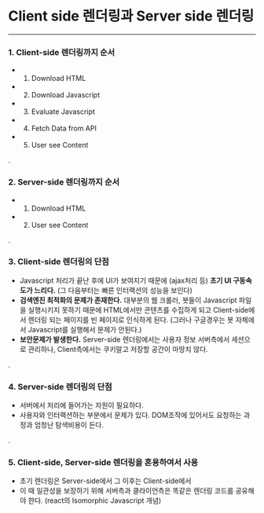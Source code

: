 # Client side 렌더링과 Server side 렌더링

***

### 1. Client-side 렌더링까지 순서

  - 1) Download HTML
  - 2) Download Javascript
  - 3) Evaluate Javascript
  - 4) Fetch Data from API
  - 5) User see Content
   
.

### 2. Server-side 렌더링까지 순서
  
  - 1) Download HTML
  - 2) User see Content
   
.

### 3. Client-side 렌더링의 단점

   - Javascript 처리가 끝난 후에 UI가 보여지기 때문에 (ajax처리 등) **초기 UI 구동속도가 느리다.** (그 다음부터는 빠른 인터랙션의 성능을 보인다)
   - **검색엔진 최적화의 문제가 존재한다.** 대부분의 웹 크롤러, 봇들이 Javascript 파일을 실행시키지 못하기 때문에 HTML에서만 콘텐츠를 수집하게 되고
     Client-side에서 렌더링 되는 페이지를 빈 페이지로 인식하게 된다. (그러나 구글경우는 봇 자체에서 Javascript를 실행해서 문제가 안된다.)
   - **보안문제가 발생한다.** Server-side 렌더링에서는 사용자 정보 서버측에서 세션으로 관리하나, Client측에서는 쿠키말고 저장할 공간이 마땅치 않다.

.

### 4. Server-side 렌더링의 단점
 
   - 서버에서 처리에 들어가는 자원이 필요하다.
   - 사용자와 인터랙션하는 부분에서 문제가 있다. DOM조작에 있어서도 요청하는 과정과 엄청난 탐색비용이 든다. 
   
.
   
### 5. Client-side, Server-side 렌더링을 혼용하여서 사용

   - 초기 렌더링은 Server-side에서 그 이후는 Client-side에서
   - 이 때 일관성을 보장하기 위해 서버측과 클라이언측은 똑같은 렌더링 코드를 공유해야 한다. (react의 Isomorphic Javascript 개념)

   
   
   